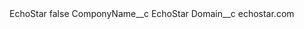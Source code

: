 <?xml version="1.0" encoding="UTF-8"?>
<CustomMetadata xmlns="http://soap.sforce.com/2006/04/metadata" xmlns:xsi="http://www.w3.org/2001/XMLSchema-instance" xmlns:xsd="http://www.w3.org/2001/XMLSchema">
    <label>EchoStar</label>
    <protected>false</protected>
    <values>
        <field>ComponyName__c</field>
        <value xsi:type="xsd:string">EchoStar</value>
    </values>
    <values>
        <field>Domain__c</field>
        <value xsi:type="xsd:string">echostar.com</value>
    </values>
</CustomMetadata>
